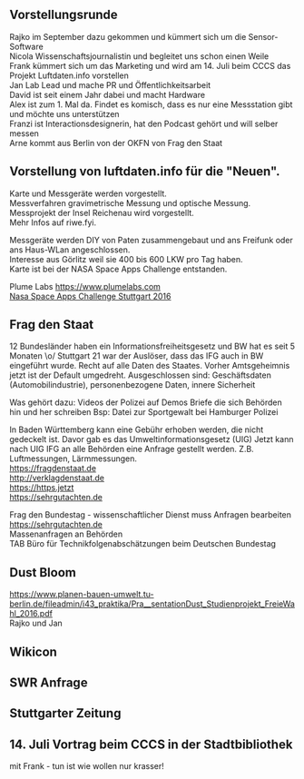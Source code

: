 ## Vorstellungsrunde
Rajko im September dazu gekommen und kümmert sich um die Sensor-Software  
Nicola Wissenschaftsjournalistin und begleitet uns schon einen Weile  
Frank kümmert sich um das Marketing und wird am 14. Juli beim CCCS das Projekt Luftdaten.info vorstellen  
Jan Lab Lead und mache PR und Öffentlichkeitsarbeit  
David ist seit einem Jahr dabei und macht Hardware  
Alex ist zum 1. Mal da. Findet es komisch, dass es nur eine Messstation gibt und möchte uns unterstützen  
Franzi ist Interactionsdesignerin, hat den Podcast gehört und will selber messen   
Arne kommt aus Berlin von der OKFN von Frag den Staat   

## Vorstellung von luftdaten.info für die "Neuen".  
Karte und Messgeräte werden vorgestellt.  
Messverfahren gravimetrische Messung und optische Messung.  
Messprojekt der Insel Reichenau wird vorgestellt.  
Mehr Infos auf riwe.fyi. 

Messgeräte werden DIY von Paten zusammengebaut und ans Freifunk oder ans Haus-WLan angeschlossen.  
Interesse aus Görlitz weil sie 400 bis 600 LKW pro Tag haben.  
Karte ist bei der NASA Space Apps Challenge entstanden.  

Plume Labs https://www.plumelabs.com  
[Nasa Space Apps Challenge Stuttgart 2016](https://2016.spaceappschallenge.org/locations/stuttgart-germany)

  
## Frag den Staat
12 Bundesländer haben ein Informationsfreiheitsgesetz und BW hat es seit 5 Monaten \o/
Stuttgart 21 war der Auslöser, dass das IFG auch in BW eingeführt wurde.
Recht auf alle Daten des Staates.
Vorher Amtsgeheimnis jetzt ist der Default umgedreht.
Ausgeschlossen sind: Geschäftsdaten (Automobilindustrie), personenbezogene Daten, innere Sicherheit

Was gehört dazu: Videos der Polizei auf Demos
Briefe die sich Behörden hin und her schreiben
Bsp: Datei zur Sportgewalt bei Hamburger Polizei

In Baden Württemberg kann eine Gebühr erhoben werden, die nicht gedeckelt ist.
Davor gab es das Umweltinformationsgesetz (UIG)
Jetzt kann nach UIG IFG an alle Behörden eine Anfrage gestellt werden.
Z.B. Luftmessungen, Lärmmessungen.  
https://fragdenstaat.de  
http://verklagdenstaat.de  
https://https.jetzt  
https://sehrgutachten.de  
  
Frag den Bundestag - wissenschaftlicher Dienst muss Anfragen bearbeiten  
https://sehrgutachten.de  
Massenanfragen an Behörden  
TAB Büro für Technikfolgenabschätzungen beim Deutschen Bundestag  

## Dust Bloom
https://www.planen-bauen-umwelt.tu-berlin.de/fileadmin/i43_praktika/Pra__sentationDust_Studienprojekt_FreieWahl_2016.pdf  
Rajko und Jan  

## Wikicon

## SWR Anfrage

## Stuttgarter Zeitung

## 14. Juli Vortrag beim CCCS in der Stadtbibliothek
mit Frank - tun ist wie wollen nur krasser!